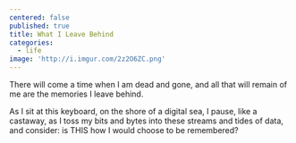 ```yaml
---
centered: false
published: true
title: What I Leave Behind
categories:
  - life
image: 'http://i.imgur.com/2z2O6ZC.png'
---
```

There will come a time
when I am dead and gone,
and all that will remain of me
are the memories I leave behind.

As I sit at this keyboard,
on the shore of a digital sea,
I pause, like a castaway,
as I toss my bits and bytes
into these streams and tides of data,
and consider:
is THIS how I would choose
to be remembered?

